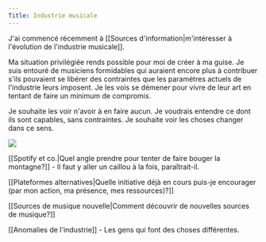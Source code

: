 ```yaml
---
Title: Industrie musicale
---
```


J'ai commencé récemment à [[Sources d'information|m'intéresser à l'évolution de l'industrie musicale]]. 

Ma situation privilégiée rends possible pour moi de créer à ma guise. Je suis entouré de musiciens formidables qui auraient encore plus à contribuer s'ils pouvaient se libérer des contraintes que les paramètres actuels de l'industrie leurs imposent. Je les vois se démener pour vivre de leur art en tentant de faire un minimum de compromis. 

Je souhaite les voir n'avoir à en faire aucun. Je voudrais entendre ce dont ils sont capables, sans contraintes. Je souhaite voir les choses changer dans ce sens.

<img src="assets/jl22bu.gif">

[[Spotify et co.|Quel angle prendre pour tenter de faire bouger la montagne?]] - Il faut y aller un caillou à la fois, paraîtrait-il.
 
 [[Plateformes alternatives|Quelle initiative déjà en cours puis-je encourager (par mon action, ma présence, mes ressources)?]]
 
 [[Sources de musique nouvelle|Comment découvrir de nouvelles sources de musique?]]
 
 [[Anomalies de l'industrie]] - Les gens qui font des choses différentes.
